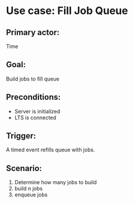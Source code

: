 # Use case: Fill Job Queue

## Primary actor:

Time

## Goal:

Build jobs to fill queue

## Preconditions:

* Server is initialized
* LTS is connected

## Trigger:

A timed event refills queue with jobs.

## Scenario:

1) Determine how many jobs to build
2) build n jobs
3) enqueue jobs